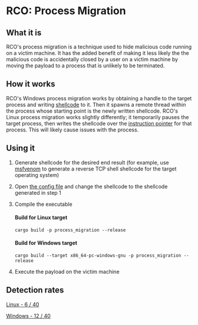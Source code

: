 # RCO: Process Migration

## What it is

RCO's process migration is a technique used to hide malicious code running on a victim machine. It has the added benefit
of making it less likely the the malicious code is accidentally closed by a user on a victim machine by moving the payload
to a process that is unlikely to be terminated.

## How it works

RCO's Windows process migration works by obtaining a handle to the target process and writing [shellcode](https://en.wikipedia.org/wiki/Shellcode) to it. Then it
spawns a remote thread within the process whose starting point is the newly written shellcode. RCO's Linux process migration works slightly differently; it temporarily pauses the target process, then writes the shellcode over the [instruction pointer](https://datacadamia.com/computer/instruction/instruction_pointer) for that process. This will likely cause issues with the process.

## Using it

1. Generate shellcode for the desired end result (for example, use [msfvenom](https://book.hacktricks.xyz/shells/shells/msfvenom) to generate a reverse TCP
shell shellcode for the target operating system)

2. Open [the config file](https://github.com/kmanc/remote_code_oxidation/blob/master/process_migration/src/config.rs) 
and change the shellcode to the shellcode generated in step 1

3. Compile the executable

    #### Build for Linux target
    ```commandline
    cargo build -p process_migration --release
    ```

    #### Build for Windows target
    ```commandline
    cargo build --target x86_64-pc-windows-gnu -p process_migration --release
    ```
   
4. Execute the payload on the victim machine

## Detection rates

[Linux - 6 / 40](https://kleenscan.com/scan_result/81ac12b76a4be897145f1772b8c57d6c5330ee9bd574f480a825232bd846d113)

[Windows - 12 / 40](https://kleenscan.com/scan_result/402c207f8a1e53a0f9b9ed533c53b96077956bc91367520ac28289b2fc6cc511)